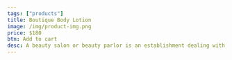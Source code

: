 ```yaml
---
tags: ["products"]
title: Boutique Body Lotion
image: /img/product-img.png
price: $180
btn: Add to cart
desc: A beauty salon or beauty parlor is an establishment dealing with cosmetic treatments for men and women.
---
```

